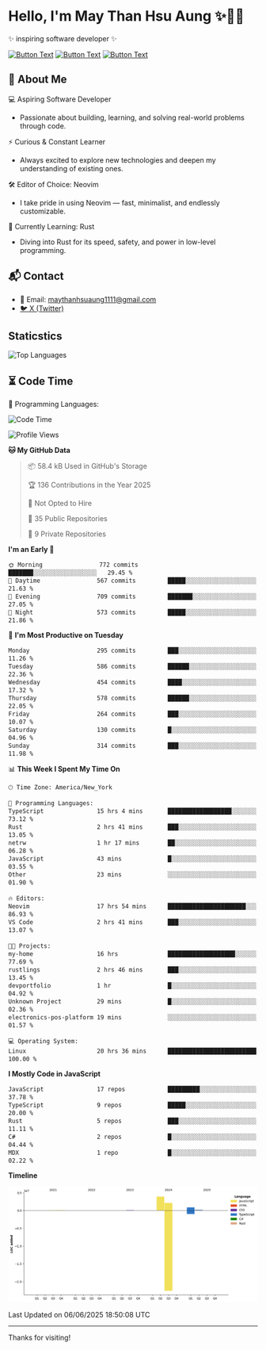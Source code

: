 # Hello, I'm May Than Hsu Aung ✨👱‍♀️
✨ inspiring software developer ✨

[![Button Text](https://img.shields.io/badge/Linked%20In-blue?style=for-the-badge)](https://www.linkedin.com/in/maythanhsu/)
[![Button Text](https://img.shields.io/badge/My%20Portfolio-pink?style=for-the-badge)](https://mayshecodes.vercel.app)
[![Button Text](https://img.shields.io/badge/Github-black?style=for-the-badge)](https://github.com/maythanhsuaung0-0)

## 👋 About Me

  💻 Aspiring Software Developer
  - Passionate about building, learning, and solving real-world problems through code.

  ⚡ Curious & Constant Learner
  - Always excited to explore new technologies and deepen my understanding of existing ones.

  🛠️ Editor of Choice: Neovim
  - I take pride in using Neovim — fast, minimalist, and endlessly customizable.

  🦀 Currently Learning: Rust
  - Diving into Rust for its speed, safety, and power in low-level programming.
    
## 📬 Contact
- 📧 Email: maythanhsuaung1111@gmail.com
- [🐦 X (Twitter)](https://x.com/@shizuko042k)
  
## Staticstics

![Top Languages](https://github-readme-stats.vercel.app/api/top-langs/?username=maythanhsuaung0-0&layout=compact&theme=tokyonight)

## ⏳ Code Time


💬 Programming Languages: 
<!--START_SECTION:waka-->
![Code Time](http://img.shields.io/badge/Code%20Time-172%20hrs%2029%20mins-blue)

![Profile Views](http://img.shields.io/badge/Profile%20Views-51-blue)

**🐱 My GitHub Data** 

> 📦 58.4 kB Used in GitHub's Storage 
 > 
> 🏆 136 Contributions in the Year 2025
 > 
> 🚫 Not Opted to Hire
 > 
> 📜 35 Public Repositories 
 > 
> 🔑 9 Private Repositories 
 > 
**I'm an Early 🐤** 

```text
🌞 Morning                772 commits         ███████░░░░░░░░░░░░░░░░░░   29.45 % 
🌆 Daytime                567 commits         █████░░░░░░░░░░░░░░░░░░░░   21.63 % 
🌃 Evening                709 commits         ███████░░░░░░░░░░░░░░░░░░   27.05 % 
🌙 Night                  573 commits         █████░░░░░░░░░░░░░░░░░░░░   21.86 % 
```
📅 **I'm Most Productive on Tuesday** 

```text
Monday                   295 commits         ███░░░░░░░░░░░░░░░░░░░░░░   11.26 % 
Tuesday                  586 commits         ██████░░░░░░░░░░░░░░░░░░░   22.36 % 
Wednesday                454 commits         ████░░░░░░░░░░░░░░░░░░░░░   17.32 % 
Thursday                 578 commits         ██████░░░░░░░░░░░░░░░░░░░   22.05 % 
Friday                   264 commits         ███░░░░░░░░░░░░░░░░░░░░░░   10.07 % 
Saturday                 130 commits         █░░░░░░░░░░░░░░░░░░░░░░░░   04.96 % 
Sunday                   314 commits         ███░░░░░░░░░░░░░░░░░░░░░░   11.98 % 
```


📊 **This Week I Spent My Time On** 

```text
🕑︎ Time Zone: America/New_York

💬 Programming Languages: 
TypeScript               15 hrs 4 mins       ██████████████████░░░░░░░   73.12 % 
Rust                     2 hrs 41 mins       ███░░░░░░░░░░░░░░░░░░░░░░   13.05 % 
netrw                    1 hr 17 mins        ██░░░░░░░░░░░░░░░░░░░░░░░   06.28 % 
JavaScript               43 mins             █░░░░░░░░░░░░░░░░░░░░░░░░   03.55 % 
Other                    23 mins             ░░░░░░░░░░░░░░░░░░░░░░░░░   01.90 % 

🔥 Editors: 
Neovim                   17 hrs 54 mins      ██████████████████████░░░   86.93 % 
VS Code                  2 hrs 41 mins       ███░░░░░░░░░░░░░░░░░░░░░░   13.07 % 

🐱‍💻 Projects: 
my-home                  16 hrs              ███████████████████░░░░░░   77.69 % 
rustlings                2 hrs 46 mins       ███░░░░░░░░░░░░░░░░░░░░░░   13.45 % 
devportfolio             1 hr                █░░░░░░░░░░░░░░░░░░░░░░░░   04.92 % 
Unknown Project          29 mins             █░░░░░░░░░░░░░░░░░░░░░░░░   02.36 % 
electronics-pos-platform 19 mins             ░░░░░░░░░░░░░░░░░░░░░░░░░   01.57 % 

💻 Operating System: 
Linux                    20 hrs 36 mins      █████████████████████████   100.00 % 
```

**I Mostly Code in JavaScript** 

```text
JavaScript               17 repos            █████████░░░░░░░░░░░░░░░░   37.78 % 
TypeScript               9 repos             █████░░░░░░░░░░░░░░░░░░░░   20.00 % 
Rust                     5 repos             ███░░░░░░░░░░░░░░░░░░░░░░   11.11 % 
C#                       2 repos             █░░░░░░░░░░░░░░░░░░░░░░░░   04.44 % 
MDX                      1 repo              █░░░░░░░░░░░░░░░░░░░░░░░░   02.22 % 
```



**Timeline**

![Lines of Code chart](https://raw.githubusercontent.com/maythanhsuaung0-0/maythanhsuaung0-0/main/assets/bar_graph.png)


 Last Updated on 06/06/2025 18:50:08 UTC
<!--END_SECTION:waka-->


-----

Thanks for visiting!
